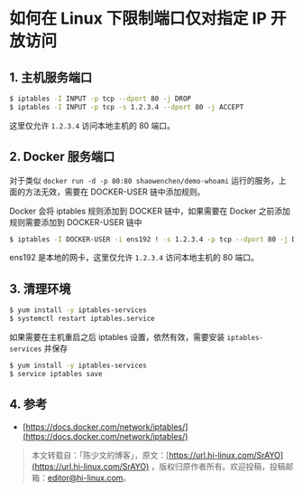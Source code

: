 

# 如何在 Linux 下限制端口仅对指定 IP 开放访问

## [](#1)1\. 主机服务端口

```bash
$ iptables -I INPUT -p tcp --dport 80 -j DROP
$ iptables -I INPUT -p tcp -s 1.2.3.4 --dport 80 -j ACCEPT
```

这里仅允许 `1.2.3.4` 访问本地主机的 80 端口。

## [](#2-docker)2\. Docker 服务端口

对于类似 `docker run -d -p 80:80 shaowenchen/demo-whoami` 运行的服务，上面的方法无效，需要在 DOCKER-USER 链中添加规则。

Docker 会将 iptables 规则添加到 DOCKER 链中，如果需要在 Docker 之前添加规则需要添加到 DOCKER-USER 链中

```bash
$ iptables -I DOCKER-USER -i ens192 ! -s 1.2.3.4 -p tcp --dport 80 -j DROP
```

ens192 是本地的网卡，这里仅允许 `1.2.3.4` 访问本地主机的 80 端口。

## [](#3)3\. 清理环境

```bash
$ yum install -y iptables-services
$ systemctl restart iptables.service
```

如果需要在主机重启之后 iptables 设置，依然有效，需要安装 `iptables-services` 并保存

```bash
$ yum install -y iptables-services
$ service iptables save
```

## [](#4)4\. 参考

-   [https://docs.docker.com/network/iptables/](https://docs.docker.com/network/iptables/)

> 本文转载自：「陈少文的博客」，原文：[https://url.hi-linux.com/SrAYO](https://url.hi-linux.com/SrAYO) ，版权归原作者所有。欢迎投稿，投稿邮箱：[editor@hi-linux.com](mailto:editor@hi-linux.com)。
